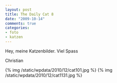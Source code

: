 ```yaml
--- 
layout: post
title: The Daily Cat 8
date: "2009-10-14"
comments: true
categories: 
- foto
- katzen
---
```

Hey,
meine Katzenbilder.
Viel Spass

Christian

{% img /static/wpdata/2010/12/cat101.jpg %}
{% img /static/wpdata/2010/12/cat1131.jpg %}
